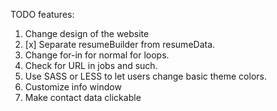 TODO features:

1. Change design of the website
2. [x] Separate resumeBuilder from resumeData.
3. Change for-in for normal for loops.
4. Check for URL in jobs and such.
5. Use SASS or LESS to let users change basic theme colors.
6. Customize info window
7. Make contact data clickable